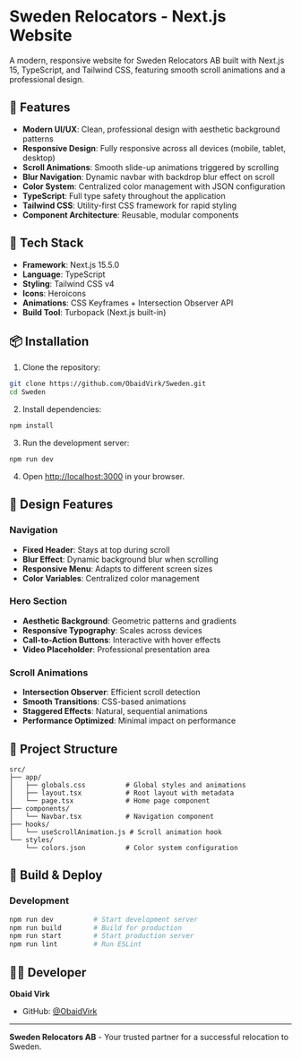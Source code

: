 # Sweden Relocators - Next.js Website

A modern, responsive website for Sweden Relocators AB built with Next.js 15, TypeScript, and Tailwind CSS, featuring smooth scroll animations and a professional design.

## 🌟 Features

- **Modern UI/UX**: Clean, professional design with aesthetic background patterns
- **Responsive Design**: Fully responsive across all devices (mobile, tablet, desktop)
- **Scroll Animations**: Smooth slide-up animations triggered by scrolling
- **Blur Navigation**: Dynamic navbar with backdrop blur effect on scroll
- **Color System**: Centralized color management with JSON configuration
- **TypeScript**: Full type safety throughout the application
- **Tailwind CSS**: Utility-first CSS framework for rapid styling
- **Component Architecture**: Reusable, modular components

## 🚀 Tech Stack

- **Framework**: Next.js 15.5.0
- **Language**: TypeScript
- **Styling**: Tailwind CSS v4
- **Icons**: Heroicons
- **Animations**: CSS Keyframes + Intersection Observer API
- **Build Tool**: Turbopack (Next.js built-in)

## 📦 Installation

1. Clone the repository:
```bash
git clone https://github.com/ObaidVirk/Sweden.git
cd Sweden
```

2. Install dependencies:
```bash
npm install
```

3. Run the development server:
```bash
npm run dev
```

4. Open [http://localhost:3000](http://localhost:3000) in your browser.

## 🎨 Design Features

### Navigation
- **Fixed Header**: Stays at top during scroll
- **Blur Effect**: Dynamic background blur when scrolling
- **Responsive Menu**: Adapts to different screen sizes
- **Color Variables**: Centralized color management

### Hero Section
- **Aesthetic Background**: Geometric patterns and gradients
- **Responsive Typography**: Scales across devices
- **Call-to-Action Buttons**: Interactive with hover effects
- **Video Placeholder**: Professional presentation area

### Scroll Animations
- **Intersection Observer**: Efficient scroll detection
- **Smooth Transitions**: CSS-based animations
- **Staggered Effects**: Natural, sequential animations
- **Performance Optimized**: Minimal impact on performance

## 📁 Project Structure

```
src/
├── app/
│   ├── globals.css          # Global styles and animations
│   ├── layout.tsx           # Root layout with metadata
│   └── page.tsx             # Home page component
├── components/
│   └── Navbar.tsx           # Navigation component
├── hooks/
│   └── useScrollAnimation.js # Scroll animation hook
└── styles/
    └── colors.json          # Color system configuration
```

## 🚀 Build & Deploy

### Development
```bash
npm run dev          # Start development server
npm run build        # Build for production
npm run start        # Start production server
npm run lint         # Run ESLint
```

## 👨‍💻 Developer

**Obaid Virk**
- GitHub: [@ObaidVirk](https://github.com/ObaidVirk)

---

**Sweden Relocators AB** - Your trusted partner for a successful relocation to Sweden.
